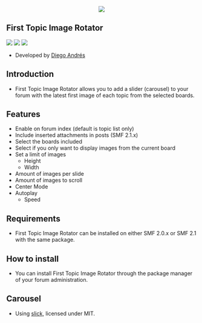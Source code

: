  <p align="center">
    <img src="https://smftricks.com/logos/logo.png">
 </p>

## First Topic Image Rotator
<img src="https://img.shields.io/badge/License-MIT-a05a3f?style=flat-square"> <img src="https://img.shields.io/badge/SMF-2.1-3f73a0?style=flat-square">
<img src="https://img.shields.io/badge/SMF-2.0-996ee1?style=flat-square">

* Developed by [Diego Andrés](https://github.com/DiegoAndresCortes)

## Introduction
* First Topic Image Rotator allows you to add a slider (carousel) to your forum with the latest first image of each topic from the selected boards.

## Features
- Enable on forum index (default is topic list only)
- Include inserted attachments in posts (SMF 2.1.x)
- Select the boards included
- Select if you only want to display images from the current board
- Set a limit of images
  - Height
  - Width
- Amount of images per slide
- Amount of images to scroll
- Center Mode
- Autoplay
  - Speed

## Requirements
* First Topic Image Rotator can be installed on either SMF 2.0.x or SMF 2.1 with the same package.

## How to install
* You can install First Topic Image Rotator through the package manager of your forum administration.

## Carousel
* Using [slick](https://github.com/kenwheeler/slick), licensed under MIT.